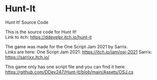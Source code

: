 # Hunt-It
Hunt It! Source Code

This is the source code for Hunt It!  
Link to itch: https://ddevelpr.itch.io/hunt-it

The game was made for the One Script Jam 2021 by Sarrix.  
Links are here:
One Script Jam 2021: https://itch.io/jam/osj-2021 
Sarrix: https://sarrixx.itch.io/

This game only has one script file and you can find it here:  
https://github.com/DDev247/Hunt-It/blob/main/Assets/OSJ.cs
